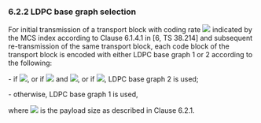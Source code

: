 ### 6.2.2 LDPC base graph selection

For initial transmission of a transport block with coding rate
![](media/image390.wmf) indicated by the MCS index according to
Clause 6.1.4.1 in \[6, TS 38.214\] and subsequent re-transmission of the
same transport block, each code block of the transport block is encoded
with either LDPC base graph 1 or 2 according to the following:

\- if ![](media/image391.wmf), or if ![](media/image392.wmf) and
![](media/image393.wmf), or if ![](media/image394.wmf), LDPC base graph
2 is used;

\- otherwise, LDPC base graph 1 is used,

where ![](media/image395.wmf) is the payload size as described in Clause
6.2.1.